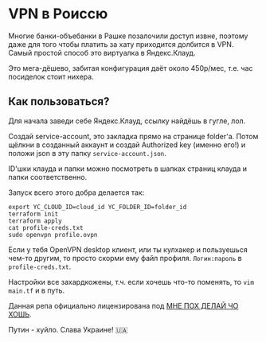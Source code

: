 # VPN в Роиссю

Многие банки-объебанки в Рашке позалочили доступ извне, поэтому даже для того чтобы платить за хату
приходится долбится в VPN. Самый простой способ это виртуалка в Яндекс.Клауд.

Это мега-дёшево, забитая конфигурация даёт около 450р/мес, т.е. час посиделок стоит нихера.

## Как пользоваться?

Для начала заведи себе Яндекс.Клауд, ссылку найдёшь в гугле, лол.

Создай service-account, это закладка прямо на странице folder'а. Потом щёлкни в созданный аккаунт и
создай Authorized key (именно его!) и положи json в эту папку `service-account.json`.

ID'шки клауда и папки можно посмотреть в шапках страниц клауда и папки соответственно.

Запуск всего этого добра делается так:

```shell
export YC_CLOUD_ID=cloud_id YC_FOLDER_ID=folder_id
terraform init
terraform apply
cat profile-creds.txt
sudo openvpn profile.ovpn
```

Если у тебя OpenVPN desktop клиент, или ты кулхакер и пользуешься чем-то другим, то просто скорми
ему файл профиля. `Логин:пароль` в `profile-creds.txt`.

Настройки все захардкожены, т.ч. если хочешь что-то поменять, то `vim main.tf` и в путь.

Данная репа официально лицензирована под [МНЕ ПОХ ДЕЛАЙ ЧО ХОШЬ](LICENSE).

Путин - хуйло. Слава Украине! :ukraine: